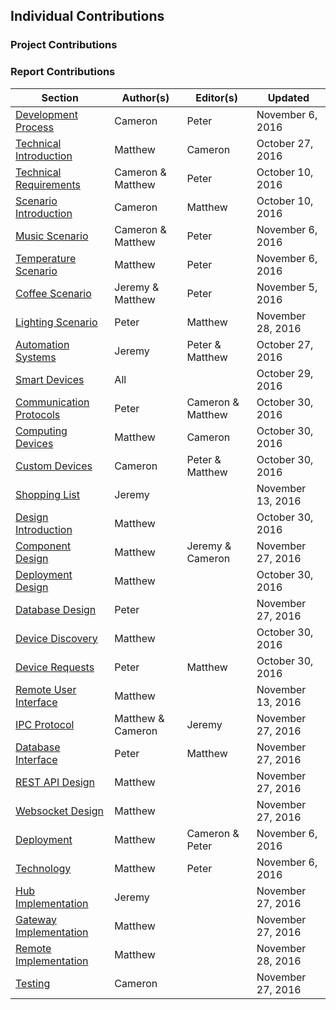 ## Individual Contributions

### Project Contributions

### Report Contributions

| Section                                            | Author(s)         | Editor(s)         | Updated           |
| -------------------------------------------------- | ----------------- | --------------    | ----------------  |
| [Development Process](#section-dev-process)        | Cameron           | Peter             | November 6, 2016  |
| [Technical Introduction](#section-back-intro)      | Matthew           | Cameron           | October 27, 2016  |
| [Technical Requirements](#section-reqs)            | Cameron & Matthew | Peter             | October 10, 2016  |
| [Scenario Introduction](#section-sc)               | Cameron           | Matthew           | October 10, 2016  |
| [Music Scenario](#section-sc-music)                | Cameron & Matthew | Peter             | November 6, 2016  |
| [Temperature Scenario](#section-sc-temp)           | Matthew           | Peter             | November 6, 2016  |
| [Coffee Scenario](#section-sc-coffee)              | Jeremy & Matthew  | Peter             | November 5, 2016  |
| [Lighting Scenario](#section-sc-light)             | Peter             | Matthew           | November 28, 2016 |
| [Automation Systems](#section-rs-sys)              | Jeremy            | Peter & Matthew   | October 27, 2016  |
| [Smart Devices](#section-rs-dev)                   | All               |                   | October 29, 2016  |
| [Communication Protocols](#section-rs-comm)        | Peter             | Cameron & Matthew | October 30, 2016  |
| [Computing Devices](#section-rs-compute)           | Matthew           | Cameron           | October 30, 2016  |
| [Custom Devices](#section-rs-custom)               | Cameron           | Peter & Matthew   | October 30, 2016  |
| [Shopping List](#section-rs-purchases)             | Jeremy            |                   | November 13, 2016 |
| [Design Introduction](#section-design-intro)       | Matthew           |                   | October 30, 2016  |
| [Component Design](#section-design-components)     | Matthew           | Jeremy & Cameron  | November 27, 2016 |
| [Deployment Design](#section-design-deploy)        | Matthew           |                   | October 30, 2016  |
| [Database Design](#section-design-db)              | Peter             |                   | November 27, 2016 |
| [Device Discovery](#section-design-discovery)      | Matthew           |                   | October 30, 2016  |
| [Device Requests](#section-design-reqs)            | Peter             | Matthew           | October 30, 2016  |
| [Remote User Interface](#section-design-ui)        | Matthew           |                   | November 13, 2016 |
| [IPC Protocol](#section-design-api-ipc)            | Matthew & Cameron | Jeremy            | November 27, 2016 |
| [Database Interface](#section-design-api-db)       | Peter             | Matthew           | November 27, 2016 |
| [REST API Design](#section-design-api-rest)        | Matthew           |                   | November 27, 2016 |
| [Websocket Design](#section-design-api-ws)         | Matthew           |                   | November 27, 2016 |
| [Deployment](#section-dev-deploy)                  | Matthew           | Cameron & Peter   | November 6, 2016  |
| [Technology](#section-dev-tech)                    | Matthew           | Peter             | November 6, 2016  |
| [Hub Implementation](#section-dev-hub)             | Jeremy            |                   | November 27, 2016 |
| [Gateway Implementation](#section-dev-gateway)     | Matthew           |                   | November 27, 2016 |
| [Remote Implementation](#section-dev-remote)       | Matthew           |                   | November 28, 2016 |
| [Testing](#section-testing)                        | Cameron           |                   | November 27, 2016 |


